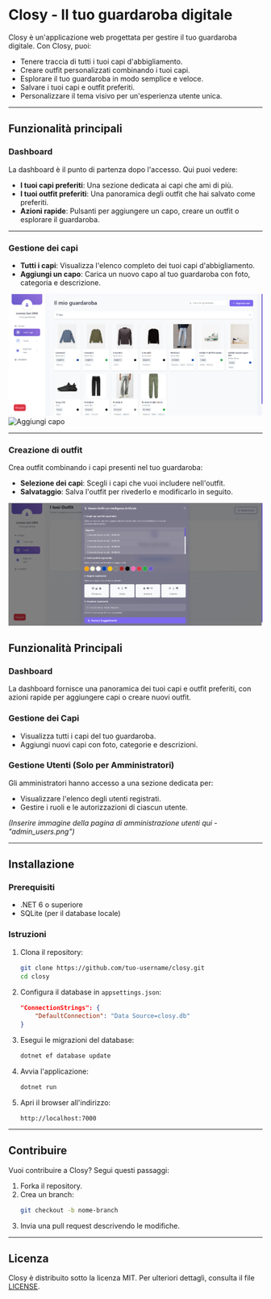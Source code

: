 # Closy - Il tuo guardaroba digitale

Closy è un'applicazione web progettata per gestire il tuo guardaroba digitale. Con Closy, puoi:
- Tenere traccia di tutti i tuoi capi d'abbigliamento.
- Creare outfit personalizzati combinando i tuoi capi.
- Esplorare il tuo guardaroba in modo semplice e veloce.
- Salvare i tuoi capi e outfit preferiti.
- Personalizzare il tema visivo per un'esperienza utente unica.

---

## Funzionalità principali

### Dashboard
La dashboard è il punto di partenza dopo l'accesso. Qui puoi vedere:
- **I tuoi capi preferiti**: Una sezione dedicata ai capi che ami di più.
- **I tuoi outfit preferiti**: Una panoramica degli outfit che hai salvato come preferiti.
- **Azioni rapide**: Pulsanti per aggiungere un capo, creare un outfit o esplorare il guardaroba.

---

### Gestione dei capi
- **Tutti i capi**: Visualizza l'elenco completo dei tuoi capi d'abbigliamento.
- **Aggiungi un capo**: Carica un nuovo capo al tuo guardaroba con foto, categoria e descrizione.

![Tutti i capi](img/garments.png)
![Aggiungi capo](imag/add_garment.png)

---

### Creazione di outfit
Crea outfit combinando i capi presenti nel tuo guardaroba:
- **Selezione dei capi**: Scegli i capi che vuoi includere nell'outfit.
- **Salvataggio**: Salva l'outfit per rivederlo e modificarlo in seguito.

![Crea outfit](img/create_outfit.png)


## Funzionalità Principali

### Dashboard
La dashboard fornisce una panoramica dei tuoi capi e outfit preferiti, con azioni rapide per aggiungere capi o creare nuovi outfit.

### Gestione dei Capi
- Visualizza tutti i capi del tuo guardaroba.
- Aggiungi nuovi capi con foto, categorie e descrizioni.

### Gestione Utenti (Solo per Amministratori)
Gli amministratori hanno accesso a una sezione dedicata per:
- Visualizzare l'elenco degli utenti registrati.
- Gestire i ruoli e le autorizzazioni di ciascun utente.

*(Inserire immagine della pagina di amministrazione utenti qui - "admin_users.png")*

---

## Installazione

### Prerequisiti
- .NET 6 o superiore
- SQLite (per il database locale)

### Istruzioni
1. Clona il repository:
   ```bash
   git clone https://github.com/tuo-username/closy.git
   cd closy
   ```

2. Configura il database in `appsettings.json`:
   ```json
   "ConnectionStrings": {
       "DefaultConnection": "Data Source=closy.db"
   }
   ```

3. Esegui le migrazioni del database:
   ```bash
   dotnet ef database update
   ```

4. Avvia l'applicazione:
   ```bash
   dotnet run
   ```

5. Apri il browser all'indirizzo:
   ```
   http://localhost:7000
   ```

---

## Contribuire

Vuoi contribuire a Closy? Segui questi passaggi:
1. Forka il repository.
2. Crea un branch:
   ```bash
   git checkout -b nome-branch
   ```
3. Invia una pull request descrivendo le modifiche.

---

## Licenza

Closy è distribuito sotto la licenza MIT. Per ulteriori dettagli, consulta il file [LICENSE](LICENSE).
